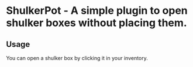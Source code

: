 # ShulkerPot - A simple plugin to open shulker boxes without placing them.

## Usage

You can open a shulker box by clicking it in your inventory.

